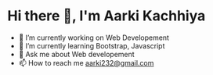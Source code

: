 # Hi there 👋, I'm Aarki Kachhiya




- 🔭 I’m currently working on Web Developement
- 🌱 I’m currently learning Bootstrap, Javascript
- 💬 Ask me about Web developement
- 📫 How to reach me aarki232@gmail.com


